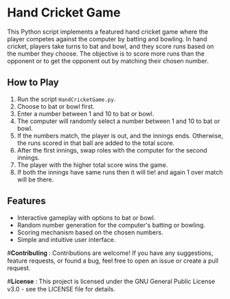 # Hand Cricket Game

This Python script implements a featured hand cricket game where the player competes against the computer by batting and bowling. In hand cricket, players take turns to bat and bowl, and they score runs based on the number they choose. The objective is to score more runs than the opponent or to get the opponent out by matching their chosen number.

## How to Play

1. Run the script `HandCricketGame.py`.
2. Choose to bat or bowl first.
3. Enter a number between 1 and 10 to bat or bowl.
4. The computer will randomly select a number between 1 and 10 to bat or bowl.
5. If the numbers match, the player is out, and the innings ends. Otherwise, the runs scored in that ball are added to the total score.
6. After the first innings, swap roles with the computer for the second innings.
7. The player with the higher total score wins the game.
8. If both the innings have same runs then it will tie! and again 1 over match will be there.

## Features

- Interactive gameplay with options to bat or bowl.
- Random number generation for the computer's batting or bowling.
- Scoring mechanism based on the chosen numbers.
- Simple and intuitive user interface.

#𝐂𝐨𝐧𝐭𝐫𝐢𝐛𝐮𝐭𝐢𝐧𝐠 : 
Contributions are welcome! If you have any suggestions, feature requests, or found a bug, feel free to open an issue or create a pull request.

#𝐋𝐢𝐜𝐞𝐧𝐬𝐞 :
This project is licensed under the GNU General Public License v3.0 - see the LICENSE file for details.
